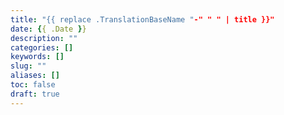 ```yaml
---
title: "{{ replace .TranslationBaseName "-" " " | title }}"
date: {{ .Date }}
description: ""
categories: []
keywords: []
slug: ""
aliases: []
toc: false
draft: true
---
```

